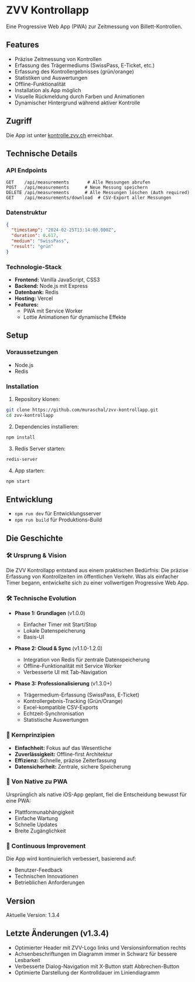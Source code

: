 # ZVV Kontrollapp

Eine Progressive Web App (PWA) zur Zeitmessung von Billett-Kontrollen.

## Features

- Präzise Zeitmessung von Kontrollen
- Erfassung des Trägermediums (SwissPass, E-Ticket, etc.)
- Erfassung des Kontrollergebnisses (grün/orange)
- Statistiken und Auswertungen
- Offline-Funktionalität
- Installation als App möglich
- Visuelle Rückmeldung durch Farben und Animationen
- Dynamischer Hintergrund während aktiver Kontrolle

## Zugriff
Die App ist unter [kontrolle.zvv.ch](https://kontrolle.zvv.ch) erreichbar.

## Technische Details

### API Endpoints
```
GET    /api/measurements       # Alle Messungen abrufen
POST   /api/measurements      # Neue Messung speichern
DELETE /api/measurements      # Alle Messungen löschen (Auth required)
GET    /api/measurements/download  # CSV-Export aller Messungen
```

### Datenstruktur
```json
{
  "timestamp": "2024-02-25T13:14:00.000Z",
  "duration": 0.617,
  "medium": "SwissPass",
  "result": "grün"
}
```

### Technologie-Stack
- **Frontend:** Vanilla JavaScript, CSS3
- **Backend:** Node.js mit Express
- **Datenbank:** Redis
- **Hosting:** Vercel
- **Features:**
  - PWA mit Service Worker
  - Lottie Animationen für dynamische Effekte

## Setup

### Voraussetzungen
- Node.js
- Redis

### Installation
1. Repository klonen:
```bash
git clone https://github.com/muraschal/zvv-kontrollapp.git
cd zvv-kontrollapp
```

2. Dependencies installieren:
```bash
npm install
```

3. Redis Server starten:
```bash
redis-server
```

4. App starten:
```bash
npm start
```

## Entwicklung

- `npm run dev` für Entwicklungsserver
- `npm run build` für Produktions-Build

## Die Geschichte

### 🛠 Ursprung & Vision
Die ZVV Kontrollapp entstand aus einem praktischen Bedürfnis: Die präzise Erfassung von Kontrollzeiten im öffentlichen Verkehr. Was als einfacher Timer begann, entwickelte sich zu einer vollwertigen Progressive Web App.

### 🛠 Technische Evolution
- **Phase 1: Grundlagen** (v1.0.0)
  - Einfacher Timer mit Start/Stop
  - Lokale Datenspeicherung
  - Basis-UI

- **Phase 2: Cloud & Sync** (v1.1.0-1.2.0)
  - Integration von Redis für zentrale Datenspeicherung
  - Offline-Funktionalität mit Service Worker
  - Verbesserte UI mit Tab-Navigation

- **Phase 3: Professionalisierung** (v1.3.0+)
  - Trägermedium-Erfassung (SwissPass, E-Ticket)
  - Kontrollergebnis-Tracking (Grün/Orange)
  - Excel-kompatible CSV-Exports
  - Echtzeit-Synchronisation
  - Statistische Auswertungen

### 🎯 Kernprinzipien
- **Einfachheit:** Fokus auf das Wesentliche
- **Zuverlässigkeit:** Offline-first Architektur
- **Effizienz:** Schnelle, präzise Zeiterfassung
- **Datensicherheit:** Zentrale, sichere Speicherung

### 📱 Von Native zu PWA
Ursprünglich als native iOS-App geplant, fiel die Entscheidung bewusst für eine PWA:
- Plattformunabhängigkeit
- Einfache Wartung
- Schnelle Updates
- Breite Zugänglichkeit

### 🔄 Continuous Improvement
Die App wird kontinuierlich verbessert, basierend auf:
- Benutzer-Feedback
- Technischen Innovationen
- Betrieblichen Anforderungen

## Version
Aktuelle Version: 1.3.4

## Letzte Änderungen (v1.3.4)
- Optimierter Header mit ZVV-Logo links und Versionsinformation rechts
- Achsenbeschriftungen im Diagramm immer in Schwarz für bessere Lesbarkeit
- Verbesserte Dialog-Navigation mit X-Button statt Abbrechen-Button
- Optimierte Darstellung der Kontrolldauer im Liniendiagramm